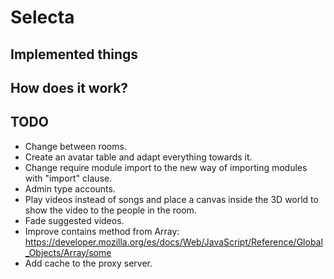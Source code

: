 # Selecta

## Implemented things



## How does it work?



## TODO

- Change between rooms.
- Create an avatar table and adapt everything towards it.
- Change require module import to the new way of importing modules with "import" clause.
- Admin type accounts.
- Play videos instead of songs and place a canvas inside the 3D world to show the video to the people in the room.
- Fade suggested videos.
- Improve contains method from Array: https://developer.mozilla.org/es/docs/Web/JavaScript/Reference/Global_Objects/Array/some
- Add cache to the proxy server.


